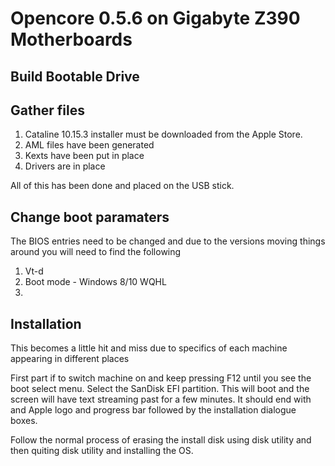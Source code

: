 # Opencore 0.5.6 on Gigabyte Z390 Motherboards

## Build Bootable Drive

## Gather files

1. Cataline 10.15.3 installer must be downloaded from the Apple Store.
2. AML files have been generated
3. Kexts have been put in place
4. Drivers are in place

All of this has been done and placed on the USB stick.

## Change boot paramaters

The BIOS entries need to be changed and due to the versions moving things around you will need to find the following

1. Vt-d
2. Boot mode - Windows 8/10 WQHL
3. 

## Installation

This becomes a little hit and miss due to specifics of each machine appearing in different places

First part if to switch machine on and keep pressing F12 until you see the boot select menu. Select the SanDisk EFI partition.
This will boot and the screen will have text streaming past for a few minutes. It should end with and Apple logo and progress bar followed by the installation dialogue boxes.

Follow the normal process of erasing the install disk using disk utility and then quiting disk utility and installing the OS.
